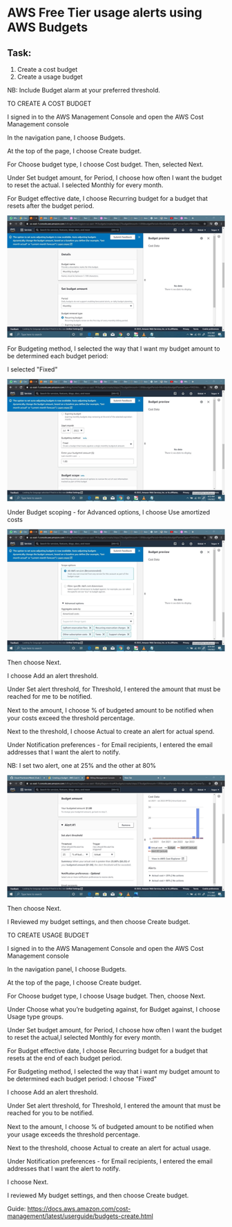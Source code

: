 # AWS Free Tier usage alerts using AWS Budgets

## Task:

1. Create a cost budget
2. Create a usage budget

NB: Include Budget alarm at your preferred threshold.


TO CREATE A COST BUDGET

I signed in to the AWS Management Console and open the AWS Cost Management console 

In the navigation pane, I choose Budgets.

At the top of the page, I choose Create budget.

For Choose budget type, I choose Cost budget. Then, selected Next.

Under Set budget amount, for Period, I choose how often I want the budget to reset the actual. I selected Monthly for every month.

For Budget effective date, I choose Recurring budget for a budget that resets after the budget period.

![Cost Budget](Images/Screenshot%201.jpg)

For Budgeting method, I selected the way that I want my budget amount to be determined each budget period:

I selected "Fixed"

![Cost Budget](Images/Screenshot%202.jpg)

Under Budget scoping - for Advanced options, I choose Use amortized costs

![Cost Budget](Images/Screenshot%203.jpg)

Then choose Next.

I choose Add an alert threshold.

Under Set alert threshold, for Threshold, I entered the amount that must be reached for me to be notified. 

Next to the amount, I choose % of budgeted amount to be notiﬁed when your costs exceed the threshold percentage.

Next to the threshold, I choose Actual to create an alert for actual spend. 

Under Notification preferences - for Email recipients, I entered the email addresses that I want the alert to notify. 

NB: I set two alert, one at 25% and the other at 80%


![Cost Budegt](Images/SharedScreenshot%204.jpg)

Then choose Next.

I Reviewed my budget settings, and then choose Create budget.




TO CREATE USAGE BUDGET

I signed in to the AWS Management Console and open the AWS Cost Management console 

In the navigation panel, I choose Budgets.

At the top of the page, I choose Create budget.

For Choose budget type, I choose Usage budget. Then, choose Next.

Under Choose what you’re budgeting against, for Budget against, I choose Usage type groups.

Under Set budget amount, for Period, I choose how often I want the budget to reset the actual,I selected Monthly for every month.

For Budget effective date, I choose Recurring budget for a budget that resets at the end of each budget period. 

For Budgeting method, I selected the way that i want my budget amount to be determined each budget period: I choose "Fixed"

I choose Add an alert threshold.

Under Set alert threshold, for Threshold, I entered the amount that must be reached for you to be notified.

Next to the amount, I choose % of budgeted amount to be notiﬁed when your usage exceeds the threshold percentage.

Next to the threshold, choose Actual to create an alert for actual usage.

Under Notification preferences - for Email recipients, I entered the email addresses that I want the alert to notify.

I choose Next.

I reviewed My budget settings, and then choose Create budget.


Guide:
https://docs.aws.amazon.com/cost-management/latest/userguide/budgets-create.html
